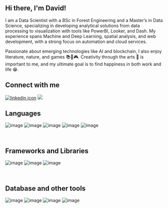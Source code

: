 ## Hi there, I'm David!

I am a Data Scientist with a BSc in Forest Engineering and a Master’s in Data Science, specializing in developing analytical solutions from data processing to visualization with tools like PowerBI, Looker, and Dash. My experience spans Machine and Deep Learning, spatial analysis, and web development, with a strong focus on automation and cloud services.

Passionate about emerging technologies like AI and blockchain, I also enjoy literature, nature, and games 📚🌳🎮. Creativity through the arts 🎨 is important to me, and my ultimate goal is to find happiness in both work and life 😁.


## Connect with me

[<img alt="linkedin icon" src="https://img.shields.io/badge/LinkedIn-0077B5?style=for-the-badge&logo=linkedin&logoColor=white"/>][linkedin]
[<img src="https://img.shields.io/badge/Twitter-1DA1F2?style=for-the-badge&logo=twitter&logoColor=white"/>][twitter]<br />

## Languages

![image](https://img.shields.io/badge/R-276DC3?style=for-the-badge&logo=r&logoColor=white)
![image](https://img.shields.io/badge/Python-FFD43B?style=for-the-badge&logo=python&logoColor=blue)
![image](https://img.shields.io/badge/JavaScript-323330?style=for-the-badge&logo=javascript&logoColor=F7DF1E)
![image](https://img.shields.io/badge/HTML5-E34F26?style=for-the-badge&logo=html5&logoColor=white)
![image](https://img.shields.io/badge/CSS3-1572B6?style=for-the-badge&logo=css3&logoColor=white)

&nbsp; <br>

## Frameworks and Libraries

![image](https://img.shields.io/badge/Jupyter-F37626.svg?&style=for-the-badge&logo=Jupyter&logoColor=white)
![image](https://img.shields.io/badge/Numpy-777BB4?style=for-the-badge&logo=numpy&logoColor=white)
![image](https://img.shields.io/badge/Pandas-2C2D72?style=for-the-badge&logo=pandas&logoColor=white)



&nbsp; <br>

## Database and other tools

![image](https://img.shields.io/badge/MySQL-005C84?style=for-the-badge&logo=mysql&logoColor=white)
![image](https://img.shields.io/badge/PostgreSQL-316192?style=for-the-badge&logo=postgresql&logoColor=white)
![image](https://img.shields.io/badge/MongoDB-4EA94B?style=for-the-badge&logo=mongodb&logoColor=white)
![image](https://img.shields.io/badge/PowerBI-F2C811?style=for-the-badge&logo=Power%20BI&logoColor=white)


&nbsp; <br>

[linkedin]: https://www.linkedin.com/in/davidtrivinog/
[twitter]: https://twitter.com/DavidTrivinoG
[facebook]: https://www.facebook.com/david.e.trivino/
[youtube]: https://www.youtube.com/channel/UCL9mbgEcnXa751bTrlm39GQ
